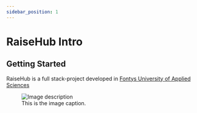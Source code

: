 ```yaml
---
sidebar_position: 1
---
```


# RaiseHub Intro

## Getting Started

RaiseHub is a full stack-project developed in [Fontys University of Applied Sciences](https://en.wikipedia.org/wiki/Fontys_University_of_Applied_Sciences)

<figure>
    <img src="/img/logoColor.svg" alt="Image description" style={{ width: "400px" }} />
    <figcaption >This is the image caption.</figcaption>
</figure>

